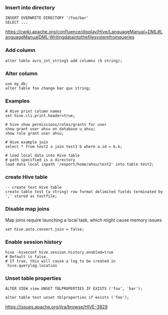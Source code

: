 ### Insert into directory

```
INSERT OVERWRITE DIRECTORY '/foo/bar'
SELECT ...
```

https://cwiki.apache.org/confluence/display/Hive/LanguageManual+DML#LanguageManualDML-Writingdataintothefilesystemfromqueries


### Add column

```
alter table avro_int_string3 add columns (b string);
```


### Alter column

```
use my_db;
alter table foo change bar qux string;
```


### Examples

```
# Hive print column names
set hive.cli.print.header=true;

# hive show permissions/roles/grants for user
show grant user ahsu on database u_ahsu;
show role grant user ahsu;

# Hive example join
select * from test2 a join test3 b where a.id = b.k;

# load local data into Hive table
# path specified is a directory
load data local inpath '/export/home/ahsu/test2' into table test2;
```


### create Hive table

```
-- create text Hive table
create table test (a string) row format delimited fields terminated by ',' stored as textfile;
```


### Disable map joins

Map joins require launching a local task, which might cause memory issues

```
set hive.auto.convert.join = false;
```


### Enable session history

```
hive -hiveconf hive.session.history.enabled=true
# Default is false.
# If true, this will cause a log to be created in `hive.querylog.location`
```


### Unset table properties

```
ALTER VIEW view UNSET TBLPROPERTIES IF EXISTS ('foo', 'bar');

alter table test unset tblproperties if exists ('foo');
```

https://issues.apache.org/jira/browse/HIVE-3829